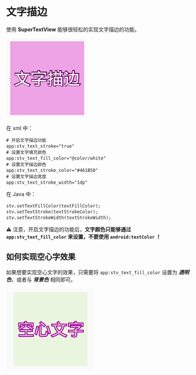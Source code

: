# 文字描边

  使用 **SuperTextView** 能够很轻松的实现文字描边的功能。  
  
  ![](https://raw.githubusercontent.com/chenBingX/img/master/stv/文字描边.png)

在 xml 中：  


  ```
  # 开启文字描边功能
  app:stv_text_stroke="true"
  # 设置文字填充颜色
  app:stv_text_fill_color="@color/white"
  # 设置文字描边颜色
  app:stv_text_stroke_color="#461B50"
  # 设置文字描边宽度
  app:stv_text_stroke_width="1dp"
  ```

在 Java 中：  

```
stv.setTextFillColor(textFillColor);
stv.setTextStroke(textStrokeColor);
stv.setTextStrokeWidth(textStrokeWidth);
```



  ⚠️ 注意，开启文字描边的功能后，**文字颜色只能够通过 `app:stv_text_fill_color` 来设置，不要使用 `android:textColor` ！**


## 如何实现空心字效果

如果想要实现空心文字的效果，只需要将 `app:stv_text_fill_color` 设置为 ***透明色***，或者与 ***背景色*** 相同即可。

  ![](https://raw.githubusercontent.com/chenBingX/img/master/stv/空心文字.png)

